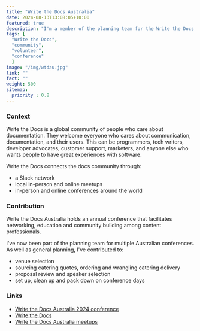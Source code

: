 ```yaml
---
title: "Write the Docs Australia"
date: 2024-08-13T13:08:05+10:00
featured: true
description: "I'm a member of the planning team for the Write the Docs Australia annual 2 day conference."
tags: [
  "Write the Docs",
  "community",
  "volunteer",
  "conference"
  ]
image: "/img/wtdau.jpg"
link: ""
fact: ""
weight: 500
sitemap:
  priority : 0.8
---
```


### Context

Write the Docs is a global community of people who care about documentation. They welcome everyone who cares about communication, documentation, and their users. This can be programmers, tech writers, developer advocates, customer support, marketers, and anyone else who wants people to have great experiences with software.

Write the Docs connects the docs community through:
- a Slack network
- local in-person and online meetups
- in-person and online conferences around the world

### Contribution

Write the Docs Australia holds an annual conference that facilitates networking, education and community building among content professionals.

I've now been part of the planning team for multiple Australian conferences. As well as general planning, I've contributed to:
- venue selection
- sourcing catering quotes, ordering and wrangling catering delivery
- proposal review and speaker selection
- set up, clean up and pack down on conference days

### Links

- [Write the Docs Australia 2024 conference](https://www.writethedocs.org/conf/australia/2024/)
- [Write the Docs]("https://www.writethedocs.org/")
- [Write the Docs Australia meetups](https://www.meetup.com/Write-the-Docs-Australia/)
